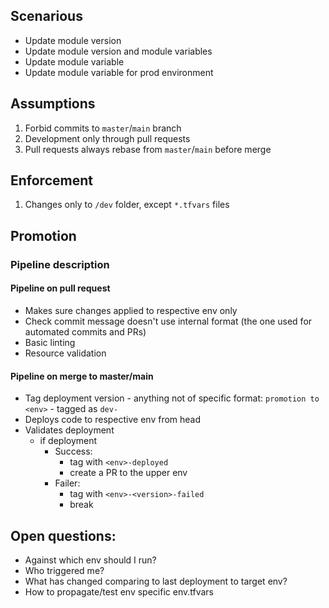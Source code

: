 ## Scenarious

* Update module version
* Update module version and module variables
* Update module variable
* Update module variable for prod environment


## Assumptions

1. Forbid commits to `master`/`main` branch
1. Development only through pull requests
1. Pull requests always rebase from `master`/`main` before merge

## Enforcement

1. Changes only to `/dev` folder, except `*.tfvars` files

## Promotion

### Pipeline description

#### Pipeline on pull request

* Makes sure changes applied to respective env only
* Check commit message doesn't use internal format (the one used for automated commits and PRs)
* Basic linting
* Resource validation


#### Pipeline on merge to master/main
* Tag deployment version - anything not of specific format: 
  `promotion to <env>` - tagged as `dev-`
* Deploys code to respective env from head
* Validates deployment
    * if deployment
        * Success:
            * tag with `<env>-deployed`
            * create a PR to the upper env
        * Failer:
            * tag with `<env>-<version>-failed`
            * break


## Open questions:
* Against which env should I run?
* Who triggered me?
* What has changed comparing to last deployment to target env?
* How to propagate/test env specific env.tfvars